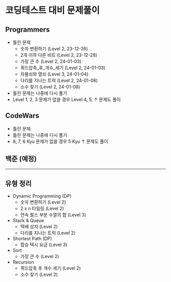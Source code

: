 # 코딩테스트 대비 문제풀이

## Programmers
- 틀린 문제
  - 숫자 변환하기 (Level 2, 23-12-26)
  - 2개 이하 다른 비트 (Level 2, 23-12-28)
  - 가장 큰 수 (Level 2, 24-01-03)
  - 쿼드압축_후_개수_세기 (Level 2, 24-01-03)
  - 자물쇠와 열쇠 (Level 3, 24-01-04)
  - 다리를 지나는 트럭 (Level 2, 24-01-08)
  - 소수 찾기 (Level 2, 24-01-08)
- 틀린 문제는 나중에 다시 풀기
- Level 1, 2, 3 문제가 없을 경우 Level 4, 5, ↑ 문제도 풀이

## CodeWars
- 틀린 문제
- 틀린 문제는 나중에 다시 풀기
- 8, 7, 6 Kyu 문제가 없을 경우 5 Kyu ↑ 문제도 풀이

## 백준 (예정)

---

## 유형 정리
- Dynamic Programming (DP)
  - 숫자 변환하기 (Level 2)
  - 2 x n 타일링 (Level 2)
  - 연속 펄스 부분 수열의 합 (Level 3)
- Stack & Queue
  - 택배 상자 (Level 2)
  - 다리를 지나는 트럭 (Level 2)
- Shortest Path (DP)
  - 합승 택시 요금 (Level 3)
- Sort
  - 가장 큰 수 (Level 2)
- Recursion
  - 쿼드압축 후 개수 세기 (Level 2)
  - 소수 찾기 (Level 2)


